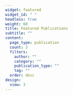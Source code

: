 ```yaml
---
widget: featured
widget_id: " "
headless: true
weight: 60
title: Featured Publications
subtitle: ""
content:
  page_type: publication
  count: 3
  filters:
    author: ""
    category: ""
    publication_type: ""
    tag: ""
  order: desc
design:
  view: 3
---
```

